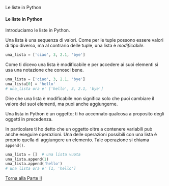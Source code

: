 Le liste in Python



#### Le liste in Python

Introduciamo le liste in Python.

Una lista è una sequenza di valori. Come per le tuple possono essere valori
di tipo diverso, ma al contrario delle tuple, una lista è *modificabile*.

```py
una_lista = ['ciao', 3, 2.1, 'bye']
```

Come ti dicevo una lista è modificabile e per accedere ai suoi elementi si
usa una notazione che conosci bene.

```py
una_lista = ['ciao', 3, 2.1, 'bye']
una_lista[0] = 'hello'
# una_lista ora e' ['hello', 3, 2.1, 'bye']
```

Dire che una lista è modificabile non significa solo che puoi
cambiare il valore dei suoi elementi, ma puoi anche aggiungerne.

Una lista in Python è un oggetto;
ti ho accennato qualcosa a proposito degli oggetti in precedenza.

In particolare ti ho detto che un oggetto oltre a contenere variabili può
anche eseguire operazioni. Una delle operazioni possibili con una lista
è proprio quella di aggiungere un elemento. Tale operazione si chiama `append()`.

```py
una_lista = []  # una lista vuota
una_lista.append(1)
una_lista.append('hello')
# una lista ora e' [1, 'hello']
```

<a href="/activities/2">Torna alla Parte II</a>
